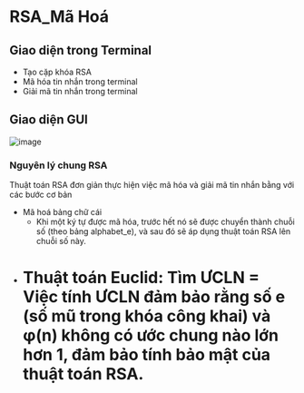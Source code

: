 # RSA_Mã Hoá
## Giao diện trong Terminal
- Tạo cặp khóa RSA
- Mã hóa tin nhắn trong terminal
- Giải mã tin nhắn trong terminal
## Giao diện GUI
![image](https://github.com/user-attachments/assets/1e50fe3e-7a96-4f8f-99fe-761e641d509b)
### Nguyên lý chung RSA
Thuật toán RSA đơn giản thực hiện việc mã hóa và giải mã tin nhắn bằng với các bước cơ bản
- Mã hoá bảng chữ cái
  + Khi một ký tự được mã hóa, trước hết nó sẽ được chuyển thành chuỗi số (theo bảng alphabet_e), và sau đó sẽ áp dụng thuật toán RSA lên chuỗi số này.
- Thuật toán Euclid: Tìm ƯCLN
  = Việc tính ƯCLN đảm bảo rằng số e (số mũ trong khóa công khai) và φ(n) không có ước chung nào lớn hơn 1, đảm bảo tính bảo mật của thuật toán RSA.
  =
